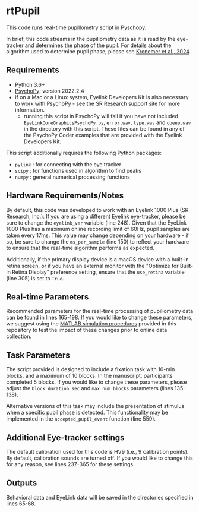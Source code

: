 # rtPupil

This code runs real-time pupillometry script in Pyschopy.

In brief, this code streams in the pupillometry data as it is read by the eye-tracker and determines the phase of the pupil. For details about the algorithm used to determine pupil phase, please see [Kronemer et al., 2024](link).

## Requirements

- Python 3.6+
- [PsychoPy](https://www.psychopy.org/): version 2022.2.4
- if on a Mac or a Linux system, Eyelink Developers Kit is also necessary to work with PsychoPy - see the SR Research support site for more information. 
  - running this script in PsychoPy will fail if you have not included `EyeLinkCoreGraphicsPsychoPy.py`, `error.wav`, `type.wav` and `qbeep.wav` in the directory with this script. These files can be found in any of the PsychoPy Coder examples that are provided with the Eyelink Developers Kit.

This script additionally requires the following Python packages:

- `pylink` : for connecting with the eye tracker
- `scipy` : for functions used in algorithm to find peaks
- `numpy` : general numerical processing functions

## Hardware Requirements/Notes

By default, this code was developed to work with an Eyelink 1000 Plus (SR Research, Inc.). If you are using a different Eyelink eye-tracker, please be sure to change the `eyelink_ver` variable (line 248). Given that the EyeLink 1000 Plus has a maximum online recording limit of 60Hz, pupil samples are taken every 17ms. This value may change depending on your hardware - if so, be sure to change the `ms_per_sample` (line 150) to reflect your hardware to ensure that the real-time algorithm performs as expected.

Additionally, if the primary display device is a macOS device with a built-in retina screen, or if you have an external monitor with the "Optimize for Built-in Retina Display" preference setting, ensure that the `use_retina` variable (line 305) is set to `True`.

## Real-time Parameters

Recommended parameters for the real-time processing of pupillometry data can be found in lines 165-198. If you would like to change these parameters, we suggest using the [MATLAB simulation procedures](https://github.com/nimh-sfim/rtPupilPhase/tree/main/simulations) provided in this repository to test the impact of these changes prior to online data collection.

## Task Parameters

The script provided is designed to include a fixation task with 10-min blocks, and a maximum of 10 blocks. In the manuscript, participants completed 5 blocks. If you would like to change these parameters, please adjust the `block_duration_sec` and `max_num_blocks` parameters (lines 135-138).

Alternative versions of this task may include the presentation of stimulus when a specific pupil phase is detected. This functionality may be implemented in the `accepted_pupil_event` function (line 559).

## Additional Eye-tracker settings

The default calibration used for this code is HV9 (i.e., 9 calibration points). By default, calibration sounds are turned off. If you would like to change this for any reason, see lines 237-365 for these settings.

## Outputs

Behavioral data and EyeLink data will be saved in the directories specified in lines 65-68.

